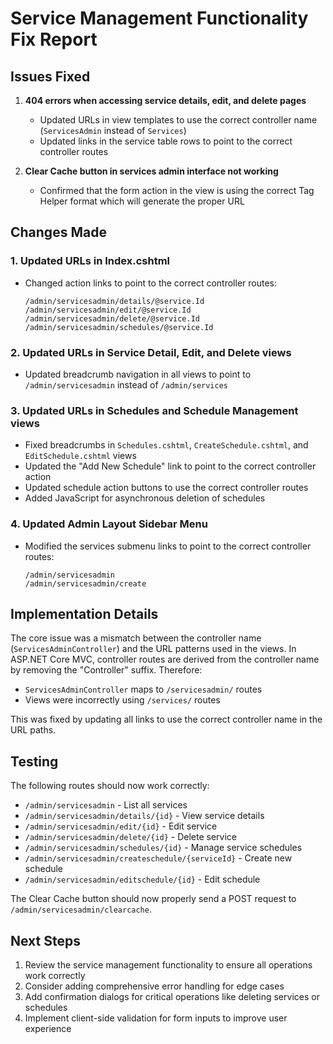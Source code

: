 # Service Management Functionality Fix Report

## Issues Fixed

1. **404 errors when accessing service details, edit, and delete pages**
   - Updated URLs in view templates to use the correct controller name (`ServicesAdmin` instead of `Services`)
   - Updated links in the service table rows to point to the correct controller routes

2. **Clear Cache button in services admin interface not working**
   - Confirmed that the form action in the view is using the correct Tag Helper format which will generate the proper URL

## Changes Made

### 1. Updated URLs in Index.cshtml
- Changed action links to point to the correct controller routes:
  ```
  /admin/servicesadmin/details/@service.Id
  /admin/servicesadmin/edit/@service.Id
  /admin/servicesadmin/delete/@service.Id
  /admin/servicesadmin/schedules/@service.Id
  ```

### 2. Updated URLs in Service Detail, Edit, and Delete views
- Updated breadcrumb navigation in all views to point to `/admin/servicesadmin` instead of `/admin/services`

### 3. Updated URLs in Schedules and Schedule Management views
- Fixed breadcrumbs in `Schedules.cshtml`, `CreateSchedule.cshtml`, and `EditSchedule.cshtml` views
- Updated the "Add New Schedule" link to point to the correct controller action
- Updated schedule action buttons to use the correct controller routes
- Added JavaScript for asynchronous deletion of schedules

### 4. Updated Admin Layout Sidebar Menu
- Modified the services submenu links to point to the correct controller routes:
  ```
  /admin/servicesadmin
  /admin/servicesadmin/create
  ```

## Implementation Details

The core issue was a mismatch between the controller name (`ServicesAdminController`) and the URL patterns used in the views. In ASP.NET Core MVC, controller routes are derived from the controller name by removing the "Controller" suffix. Therefore:

- `ServicesAdminController` maps to `/servicesadmin/` routes
- Views were incorrectly using `/services/` routes

This was fixed by updating all links to use the correct controller name in the URL paths.

## Testing

The following routes should now work correctly:
- `/admin/servicesadmin` - List all services
- `/admin/servicesadmin/details/{id}` - View service details
- `/admin/servicesadmin/edit/{id}` - Edit service
- `/admin/servicesadmin/delete/{id}` - Delete service
- `/admin/servicesadmin/schedules/{id}` - Manage service schedules
- `/admin/servicesadmin/createschedule/{serviceId}` - Create new schedule
- `/admin/servicesadmin/editschedule/{id}` - Edit schedule

The Clear Cache button should now properly send a POST request to `/admin/servicesadmin/clearcache`.

## Next Steps

1. Review the service management functionality to ensure all operations work correctly
2. Consider adding comprehensive error handling for edge cases
3. Add confirmation dialogs for critical operations like deleting services or schedules
4. Implement client-side validation for form inputs to improve user experience

